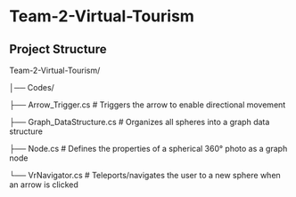 # Team-2-Virtual-Tourism

## Project Structure

Team-2-Virtual-Tourism/

│── Codes/

├── Arrow_Trigger.cs         # Triggers the arrow to enable directional movement

├── Graph_DataStructure.cs   # Organizes all spheres into a graph data structure

├── Node.cs                  # Defines the properties of a spherical 360° photo as a graph node

└── VrNavigator.cs           # Teleports/navigates the user to a new sphere when an arrow is clicked
